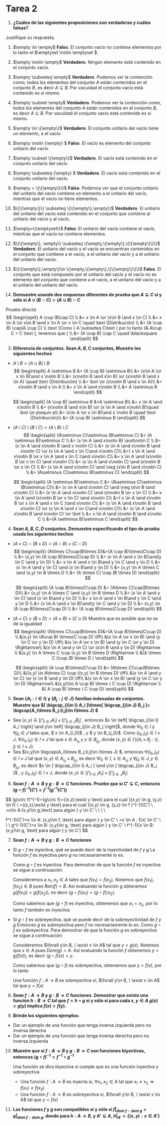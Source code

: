 # Tarea 2

1. **¿Cuáles de las siguientes proposiciones son verdaderas y cuáles falsas?**

Justifique su respuesta.

1. $\empty \in \empty$ **Falso**. El conjunto vacío no contiene elementos por lo tanto el $\emptyset \notin \emptyset $.
2. $\empty \notin \empty$ **Verdadero**. Ningún elemento está contenido en el conjunto vacío. 
3. $\empty \subseteq \empty$ **Verdadero**. Podemos ver la contención como, todos los elementos del conjunto $A$ están contenidos en el conjunto $B$, es decir $A \subseteq B$. Por vacuidad el conjunto vacío está contenido es si mismo. 
4. $\empty \subset \empty$  **Verdadero**. Podemos ver la contención como, todos los elementos del conjunto $A$ están contenidos en el conjunto $B$, es decir $A \subseteq B$. Por vacuidad el conjunto vacío está contenido es si mismo.
5. $\empty \in \{\empty\}$ **Verdadero**. El conjunto unitario del vacío tiene un  elemento, a el vacío.
6. $\empty \notin \{\empty\} $ **Falso**. El vacío es elemento del conjunto unitario del vacío  
7. $\empty \subset \{\empty\}$ **Verdadero**. El vacío está contenido en el conjunto unitario del vacío. 
8. $\empty \subseteq \{\empty\} $ **Verdadero**. El vacío está contenido en el conjunto unitario del vacío. 
9. $\empty = \{\{\empty\}\}$ **Falso**. Podemos ver que el conjunto unitario del unitario del vacío contiene un elemento a el unitario del vacío, mientras que el vacío no tiene elementos.  
10. $\{\{\empty\}\} \subseteq \{\{\empty\},\empty\}$ **Verdadero**. El unitario del unitario del vacío está contenido en el conjunto que contiene al unitario del vacío y al vacío.   
11. $\empty=\{\emptyset\}$ **Falso**: El unitario del vacío contiene al vacío, mientras que el vacío no contiene elementos.
12. $\{\{\empty\}, \empty\} \subseteq \{\empty,\{\empty\},\{\{\empty\}\}\}$ **Verdadero**. El unitario del vacío y el vacío se encuentran contenidos en el conjunto que contiene a el vacío, a el unitario del vacío y a el unitario del unitario del vacío.  
13. $\{\{\empty\},\empty\}\in \{\empty,\{\empty\},\{\{\empty\}\}\}$ **Falso**. El conjunto que está compuesto por el unitario del vacío y el vacío no es elemento del conjunto que contiene a el vacío, a el unitario del vacío y a el unitario del unitario del vacío.

2. **Demuestre usando dos esquemas diferentes de prueba que $A \subseteq C$ si y sólo si $A\cup(B\cap C)=(A\cup B)\cap C$**

*Prueba directa*
$$
\begin{split}
A \cup (B\cap C) \\
&= x \in A \or (x\in B \and x \in C) \\
&= x \in A \or x\in B \and x \in A \or x \in C \quad \text {Distribución} \\
&= (A \cup B) \cap(A \cup C) \\
\text {Como } A \subseteq C\text { por lo tanto }& A\cup C = C \text {, tenemos que } \\
&= (A \cup B) \cap C \quad \blacksquare
\end{split}
$$


3. **Diferencia de conjuntos. Sean $A,B,C$ conjuntos, Muestre los siguientes hechos**

* $A\setminus B=(A\cup B)\setminus B$
  $$
  \begin{split}
  A \setminus B &= (A \cup B) \setminus B\\
  &= (x\in A \or x \in B)\and x \notin B  \\
  &= (x\notin B \and x\in B) \or (x\notin B \and x \in A) \quad \text {Distribución} \\
  &= \bot \or (x\notin B \and x \in A)\\
  &= x\notin B \and x \in A \\
  &= x \in A \and  x\notin B \\
  &= A \setminus B
  \end{split}
  $$

  $$
  \begin{split}
  (A \cup B) \setminus B &=A \setminus B\\
  &= x \in A \and  x\notin B \\
  &= (x\notin B \and x\in B) \or (x \in A \and x\notin B)\quad \bot \or p\equiv p\\
  &= (x\in A \or x \in B)\and x \notin B \quad \text {Distribución}\\
  &= (A \cup B) \setminus B
  \end{split}
  $$

  

* $(A\setminus C)\setminus (B\setminus C) = (A \setminus B)\setminus C$
  $$
  \begin{split}
  (A\setminus C)\setminus (B\setminus C) &= (A \setminus B)\setminus C \\
  &= (x \in A \and  x\notin B) \and\notin C \\
  &= (x \in A \and  x\notin B \and x \notin C) \\
  &= (x \in A  \and x\notin B  \and  x\notin C) \or (x \in A  \and x \in C\and  x\notin C)\\
  &=( x \in A  \and x\notin B \or x \in A  \and x \in C )\and  x\notin C\\
  &= x \in A  \and (x\notin B \or x \in C) \and  x\notin C\\
  &= (x \in A \and  x\notin C) \and (x\notin B \or x \in C) \\
  &= (x \in A \and  x\notin C) \and \neg (x\in B \and x\notin C) \\
  &= (A\setminus C)\setminus (B\setminus C) 
  \end{split}
  $$

  $$
  \begin{split}
  (A \setminus B)\setminus C &= (A\setminus C)\setminus (B\setminus C)\\
  &= (x \in A \and  x\notin C) \and \neg (x\in B \and x\notin C) \\
  &= (x \in A \and  x\notin C) \and (x\notin B \or x \in C) \\
  &= x \in A  \and (x\notin B \or x \in C) \and  x\notin C\\
  &=( x \in A  \and x\notin B \or x \in A  \and x \in C )\and  x\notin C\\
  &= (x \in A  \and x\notin B  \and  x\notin C) \or (x \in A  \and x \in C\and  x\notin C)\\
  &= (x \in A  \and x\notin B  \and  x\notin C) \or \bot \\
  &= x \in A  \and x\notin B  \and  x\notin C  \\
  &=(A \setminus B)\setminus C 
  \end{split}
  $$

  

4. **Sean $A,B,C,D$ conjuntos. Demuestre especificando el tipo de prueba usada los siguientes hechos**

* $(A\times C)\cap(B\times D)=(A \cap B)\times(C\cap D)$ 
  $$
  \begin{split}
  (A\times C)\cap(B\times D)&=(A \cap B)\times(C\cap D) \\
  &= (x,y) \in (A \cap B)\times(C\cap D)  \\
  &= (x \in A \and x \in B)\and(y \in C \and y \in D) \\
  &= x \in A \and x \in B\and y \in C \and y \in D \\
  &= (x \in A \and y \in C) \and (x \in B\and  y \in D) \\
  &= (x,y) \in A \times C \and (x,y) \in B \times D \\
  &= (A \times C) \cap (B \times D)
  \end{split}
  $$

  $$
  \begin{split}
  (A \cap B)\times(C\cap D) &= (A\times C)\cap(B\times D)\\
  &= (x,y) \in A \times C \and (x,y) \in B \times D \\
  &= (x \in A \and y \in C) \and (x \in B\and  y \in D) \\
  &= x \in A \and x \in B\and y \in C \and y \in D \\
  &= (x \in A \and x \in B)\and(y \in C \and y \in D) \\
  &= (x,y) \in (A \cap B)\times(C\cap D)  \\
  &= (A \cap B)\times(C\cap D)
  \end{split}
  $$

  

* $(A\times C)\cup(B\times D)=(A \cup B)\times(C\cup D)$ Muestra que es posible que no se dé la igualdad
  $$
  \begin{split}
  (A\times C)\cup(B\times D)&=(A \cup B)\times(C\cup D) \\
  &(x,y) \in (A\cup B) \times(C \cup D) \iff\\
  &(x \in A \or x \in B) \and (y \in C \or y \in D) \iff\\
  &(x \in A \or x \in B) \and (y \in C \or y \in D) \Rightarrow\\
  &(x \in A \and y \in C) \or (x\in B \and y \in D) \Rightarrow \\
  &(x,y) \in A \times C \cup (x,y) \in B \times D  \Rightarrow \\
  &(A \times C )\cup (B \times D )
  \end{split}
  $$

  $$
  \begin{split}
  (A \cup B)\times(C\cup D) &= (A\times C)\cup(B\times D)\\
  &((x,y) \in A\times C) \cup ((x,y) \in B \times D) \iff\\
  &(x \in A \and y \in C) \or (x \in B \and y \in D) \iff\\
  &(x \in A \or x \in B) \and (y \in C \or y \in D)  \Rightarrow\\
  &(x,y)\in( A \cup  B) \times ( C \cup D)  \Rightarrow \\
  &( A \cup  B) \times ( C \cup D) 
  \end{split}
  $$

  

5. **Sean $\{A_i:i\in I\}$ y $\{B_j:j\in J\}$ familias indexadas de conjuntos. Muestre que $[ \bigcap_{i\in I} A_i ]\times[ \bigcap_{j\in J} B_j ]= \bigcap\{A_i\times B_j:(i,j)\in I\times J\} $**

* Sea $(x,y) \in \left[ \bigcap_{i\in I} A_i \right]\times\left[ \bigcap_{j\in J} B_j \right]$ , entonces $x \in \left[ \bigcap_{i\in I} A_i \right] \and y\in \left[ \bigcap_{j\in J} B_j \right]$, donde $\forall i_0 \in I$ y $\forall j_0 \in J$ tales que, $ x \in A_{i_0}$ , y $ y \in B_{j_0}$. Como
  $(i_0,j_0) \in I \times J$, $\forall(i_0,j_0) \in I \times J$ tal que $x \in A_{i_0}$ y  $y \in B_{j_0}$, donde $(x,y) \in  \bigcap\{A_i\times B_j:(i,j)\in I\times J\}$
* Sea $(x,y)\in  \bigcap\{A_i\times B_j:(i,j)\in I\times J\} $, entonces $\forall(i_0,j_0) \in I\times J$ tal que $(x,y)\in A_{i_0}  \times  B_{j_0}$, es decir $\forall i_0 \in I$, $x \in  A_{i_0}$ y $\forall j_0 \in J, y \in B_{j_0}$, es decir $x \in [ \bigcap_{i\in I} A_i ] \and y\in [ \bigcap_{j\in J} B_j ]$ , y $(i_0,j_0)\in I \times J$, donde $(x,y) \in \left[ \bigcap_{i\in I} A_i \right]\times\left[ \bigcap_{j\in J} B_j \right]$

6. **Sean $f:A \to B$ y $g:B\to C$ funciones. Pruebe que si $C'\subseteq C$, entonces $(g\circ f)^{-1}(C')=f^{-1}(g^{-1}(C'))$**

$$
(g\circ f)^{-1}=(g\circ f)=\{(x,z):\exist y \text{ para el cual }(x,y) \in g, (y,z) \in f\} \\
=((x,z):\exist y \text{ para el cual }(x,y) \in g, (y,z) \in f )^{-1}(C') \\
=x\in A:(x,y)\in g,\text{ para algún } y \in C' \\
\\ \ \\

f^{-1}(C')=x \in A: (x,y)\in f, \text{ para algún } y \in C' \\
=x \in A : f(x) \in C' 
\\ \ \\
g^{-1}(C')=x \in B: (x,y)\in g, \text{ para algún } y \in C' \\
f^{-1}(x \in B: (x,y)\in g, \text{ para algún } y \in C')
$$



7. **Sean $f:A \to B$ y $g:B \to C$ funciones**

* Si $g\circ f$ es inyectiva, qué se puede decir de la inyectividad de $f$ y $g$ 
  La función $f$ es inyectiva pero $g$ no necesariamente lo es.

  Como $g\circ f$ es inyectiva. Para demostrar de que la función $f$ es inyectiva se sigue a continuación:

  Consideremos a $x_1,x_2 \in A$ tales que $f(x_1)=f(x_2)$. Notemos que $f(x_1),f(x_2) \in B$ pues $Ran(f)=B$. Así evaluando la función $g$ obtenemos $g(f(x_1))=g(f(x_2))$, es decir $(g \circ f)(x_1)=(g\circ f)(x_2)$.

  Como sabemos que $(g\circ f)$ es inyectiva, obtenemos que $x_1=x_2$, por lo tanto $f$ también es inyectiva

  

* Si $g\circ f$ es sobreyectiva, qué se puede decir de la sobreyectividad de $f$ y $g$
  Entonces $g$ es sobreyectiva pero $f$ no necesariamente lo es.
  Como $g\circ f$ es sobreyectiva.  Para demostrar de que la función $g$ es sobreyectiva se sigue a continuación:

  Consideremos  $\forall y\in B, \  \exist x \in A$ tal que $y=g(x)$.  Notemos que $x \in A$ pues $Dom(g)=A$. Así evaluando la función $f$ obtenemos $y=g(f(x))$, es decir $(g\circ f)(x)=y$.

  Como sabemos que $(g\circ f)$ es sobreyectiva, obtenemos que $y=f(x)$, por lo tanto 
  
  
  Una función $f: A \to B$ es sobreyectiva si, $\forall y\in B, \  \exist x \in A$ tal que $y=f(x)$ 

8. **Sean $f: A \to B$ y $g: B \to C$ funciones. Demostrar que existe una función $h: B \to C$ tal que $f=h \circ g$ si y sólo si para cada $x,y \in A \ g(x)=g(y)$ implica $f(x)=f(y)$.**

9. **Brinde los siguientes ejemplos:**

* Dar un ejemplo de una función que tenga inversa izquierda pero no inversa derecha
* Dar un ejemplo de una función que tenga inversa derecha pero no inversa izquierda 

10. **Muestre que si $f:A \to B$ y $g:B \to C$ son funciones biyectivas, entonces $(g \circ f) ^{-1} = f^{-1}\circ g^{-1}$**

    Una función se dice biyectiva si cumple que es una función inyectiva y sobreyectiva

    * Una función $f: A \to B$ es inyecta si, $\forall x_1,x_2 \in A$ tal que $x_1\ne x_2 \Rightarrow f(x_1) \ne f(x_2)$
    * Una función $f: A \to B$ es sobreyectiva si, $\forall y\in B, \  \exist x \in A$ tal que $y=f(x)$ 

11. **Las funciones $f$ y $g$ son compatibles si y sólo si $f|_{dom \ f\cap dom \ g} = g|_{dom \ f \cap dom \ g}$, donde para $h:A \to B$, y $A' \subseteq A$, $h|_{A'}=\{(x,y):x \in A' \}$**

